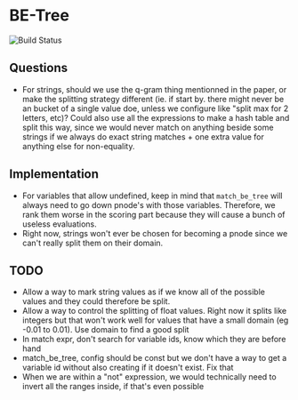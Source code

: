 # BE-Tree

![Build Status]( https://travis-ci.org/FrankBro/be-tree.svg?branch=master "Build Status")

## Questions
* For strings, should we use the q-gram thing mentionned in the paper, or make the splitting strategy different (ie. if start by. there might never be an bucket of a single value doe, unless we configure like "split max for 2 letters, etc)? Could also use all the expressions to make a hash table and split this way, since we would never match on anything beside some strings if we always do exact string matches + one extra value for anything else for non-equality.

## Implementation
* For variables that allow undefined, keep in mind that `match_be_tree` will always need to go down pnode's with those variables. Therefore, we rank them worse in the scoring part because they will cause a bunch of useless evaluations.
* Right now, strings won't ever be chosen for becoming a pnode since we can't really split them on their domain.

## TODO
* Allow a way to mark string values as if we know all of the possible values and they could therefore be split.
* Allow a way to control the splitting of float values. Right now it splits like integers but that won't work well for values that have a small domain (eg -0.01 to 0.01). Use domain to find a good split
* In match expr, don't search for variable ids, know which they are before hand
* match_be_tree, config should be const but we don't have a way to get a variable id without also creating if it doesn't exist. Fix that
* When we are within a "not" expression, we would technically need to invert all the ranges inside, if that's even possible
